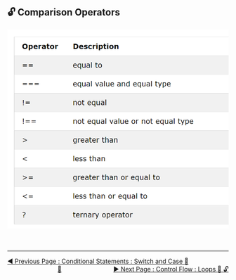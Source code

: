## :unlock: Comparison Operators

![](.gitbook/assets/comparison_operators.png)
<br><br><br>

<hr>

[:arrow_backward: Previous Page : Conditional Statements : Switch and Case :key: ](conditional-statements/switch-and-case.md) &nbsp;&nbsp;&nbsp;&nbsp;&nbsp;&nbsp;&nbsp;&nbsp;&nbsp;&nbsp;&nbsp;&nbsp;&nbsp;&nbsp;&nbsp;&nbsp;&nbsp;&nbsp;&nbsp;&nbsp;&nbsp;&nbsp;&nbsp;&nbsp;&nbsp;&nbsp;&nbsp;&nbsp;&nbsp;[:house_with_garden:](../README.md)&nbsp;&nbsp;&nbsp;&nbsp;&nbsp;&nbsp;&nbsp;&nbsp;&nbsp;&nbsp;&nbsp;&nbsp;&nbsp;&nbsp;&nbsp;&nbsp;&nbsp;&nbsp;&nbsp;&nbsp;&nbsp;&nbsp;&nbsp;&nbsp;&nbsp;&nbsp;&nbsp;&nbsp;&nbsp; [:arrow_forward: Next Page : Control Flow : Loops :triangular_flag_on_post: :unlock:](loops/README.md)
